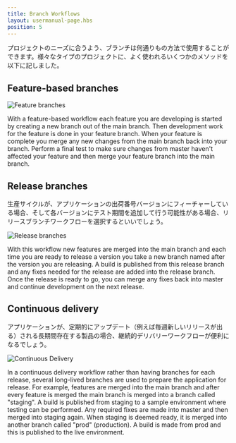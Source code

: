 ```yaml
---
title: Branch Workflows
layout: usermanual-page.hbs
position: 5
---
```


プロジェクトのニーズに合うよう、ブランチは何通りもの方法で使用することができます。様々なタイプのプロジェクトに、よく使われるいくつかのメソッドを以下に記しました。

## Feature-based branches

![Feature branches][1]

With a feature-based workflow each feature you are developing is started by creating a new branch out of the main branch. Then development work for the feature is done in your feature branch. When your feature is complete you merge any new changes from the main branch back into your branch. Perform a final test to make sure changes from master haven't affected your feature and then merge your feature branch into the main branch.

## Release branches

生産サイクルが、アプリケーションの出荷番号バージョンにフィーチャーしている場合、そして各バージョンにテスト期間を追加して行う可能性がある場合、リリースブランチワークフローを選択するといいでしょう。

![Release branches][2]

With this workflow new features are merged into the main branch and each time you are ready to release a version you take a new branch named after the version you are releasing. A build is published from this release branch and any fixes needed for the release are added into the release branch. Once the release is ready to go, you can merge any fixes back into master and continue development on the next release.

## Continuous delivery

アプリケーションが、定期的にアップデート（例えば毎週新しいリリースが出る）される長期間存在する製品の場合、継続的デリバリーワークフローが便利になるでしょう。

![Continuous Delivery][3]

In a continuous delivery workflow rather than having branches for each release, several long-lived branches are used to prepare the application for release. For example, features are merged into the main branch and after every feature is merged the main branch is merged into a branch called "staging". A build is published from staging to a sample environment where testing can be performed. Any required fixes are made into master and then merged into staging again. When staging is deemed ready, it is merged into another branch called "prod" (production). A build is made from prod and this is published to the live environment.

[1]: /images/user-manual/version-control/branch-workflows/feature-branches.png
[2]: /images/user-manual/version-control/branch-workflows/release-branches.png
[3]: /images/user-manual/version-control/branch-workflows/continuous-delivery.png
